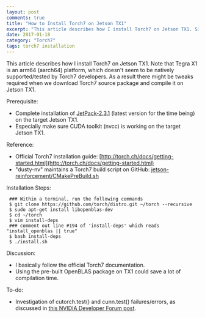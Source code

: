 ```yaml
---
layout: post
comments: true
title: "How to Install Torch7 on Jetson TX1"
excerpt: "This article describes how I install Torch7 on Jetson TX1. Since Torch7 gets updated frequently and its building process on TX1 might break from time to time, I'll try to update this blog to include the latest necessary fixes/workarounds whenever I can."
date: 2017-01-18
category: "Torch7"
tags: torch7 installation
---
```


This article describes how I install Torch7 on Jetson TX1. Note that Tegra X1 is an arm64 (aarch64) platform, which doesn't seem to be natively supported/tested by Torch7 developers. As a result there might be tweaks required when we download Torch7 source package and compile it on Jetson TX1.

Prerequisite:

* Complete installation of [JetPack-2.3.1](https://developer.nvidia.com/embedded/jetpack) (latest version for the time being) on the target Jetson TX1.
* Especially make sure CUDA toolkit (nvcc) is working on the target Jetson TX1.

Reference:

* Official Torch7 installation guide: [http://torch.ch/docs/getting-started.html](http://torch.ch/docs/getting-started.html)
* "dusty-nv" maintains a Torch7 build script on GitHub: [jetson-reinforcement/CMakePreBuild.sh](https://github.com/dusty-nv/jetson-reinforcement/blob/master/CMakePreBuild.sh)

Installation Steps:

```shell
 ### Within a terminal, run the following commands
 $ git clone https://github.com/torch/distro.git ~/torch --recursive
 $ sudo apt-get install libopenblas-dev
 $ cd ~/torch
 $ vim install-deps
 ### comment out line #194 of 'install-deps' which reads "install_openblas || true"
 $ bash install-deps
 $ ./install.sh
```

Discussion:

* I basically follow the official Torch7 documentation.
* Using the pre-built OpenBLAS package on TX1 could save a lot of compilation time.

To-do:

* Investigation of cutorch.test() and cunn.test() failures/errors, as discussed in [this NVIDIA Developer Forum post](https://devtalk.nvidia.com/default/topic/937270/jetson-tx1/torch7-on-tx1-/post/4964058/#4964058).

